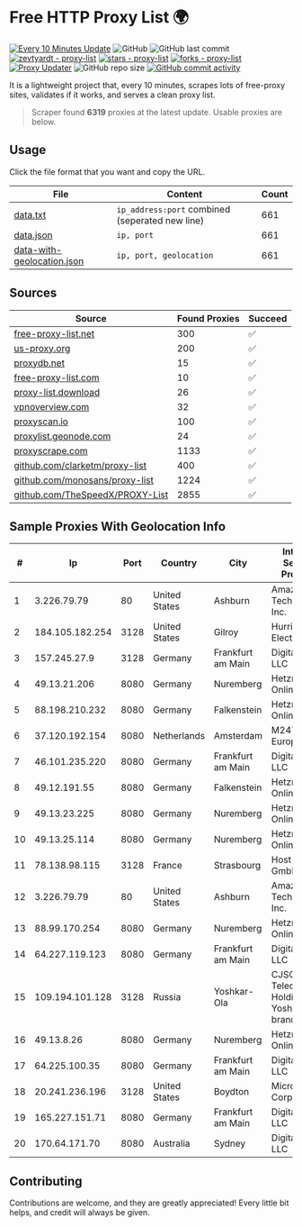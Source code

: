 
# Free HTTP Proxy List 🌍

[![Every 10 Minutes Update](https://github.com/mertguvencli/http-proxy-list/actions/workflows/main.yml/badge.svg?branch=main)](https://github.com/mertguvencli/http-proxy-list/actions/workflows/main.yml)
![GitHub](https://img.shields.io/github/license/mertguvencli/http-proxy-list)
![GitHub last commit](https://img.shields.io/github/last-commit/mertguvencli/http-proxy-list)
[![zevtyardt - proxy-list](https://img.shields.io/static/v1?label=zevtyardt&message=proxy-list&color=blue&logo=github)](https://github.com/zevtyardt/proxy-list "Go to GitHub repo")
[![stars - proxy-list](https://img.shields.io/github/stars/zevtyardt/proxy-list?style=social)](https://github.com/zevtyardt/proxy-list)
[![forks - proxy-list](https://img.shields.io/github/forks/zevtyardt/proxy-list?style=social)](https://github.com/zevtyardt/proxy-list)
[![Proxy Updater](https://github.com/zevtyardt/proxy-list/workflows/Proxy%20Updater/badge.svg)](https://github.com/zevtyardt/proxy-list/actions?query=workflow:"Proxy+Updater")
![GitHub repo size](https://img.shields.io/github/repo-size/zevtyardt/proxy-list)
[![GitHub commit activity](https://img.shields.io/github/commit-activity/m/zevtyardt/proxy-list?logo=commits)](https://github.com/zevtyardt/proxy-list/commits/main)

It is a lightweight project that, every 10 minutes, scrapes lots of free-proxy sites, validates if it works, and serves a clean proxy list.

> Scraper found **6319** proxies at the latest update. Usable proxies are below.

## Usage

Click the file format that you want and copy the URL.

|File|Content|Count|
|----|-------|-----|
|[data.txt](https://raw.githubusercontent.com/mertguvencli/http-proxy-list/main/proxy-list/data.txt)|`ip_address:port` combined (seperated new line)|661|
|[data.json](https://raw.githubusercontent.com/mertguvencli/http-proxy-list/main/proxy-list/data.json)|`ip, port`|661|
|[data-with-geolocation.json](https://raw.githubusercontent.com/mertguvencli/http-proxy-list/main/proxy-list/data-with-geolocation.json)|`ip, port, geolocation`|661|

## Sources

|Source|Found Proxies|Succeed|
|------|-------------|-------|
|[free-proxy-list.net](https://free-proxy-list.net)|300|✅|
|[us-proxy.org](https://www.us-proxy.org)|200|✅|
|[proxydb.net](http://proxydb.net)|15|✅|
|[free-proxy-list.com](https://free-proxy-list.com/?page=&port=&type%5B%5D=http&type%5B%5D=https&up_time=0&search=Search)|10|✅|
|[proxy-list.download](https://www.proxy-list.download/HTTP)|26|✅|
|[vpnoverview.com](https://vpnoverview.com/privacy/anonymous-browsing/free-proxy-servers)|32|✅|
|[proxyscan.io](https://www.proxyscan.io)|100|✅|
|[proxylist.geonode.com](https://proxylist.geonode.com/api/proxy-list?limit=300&page=1&sort_by=lastChecked&sort_type=desc&protocols=http,https)|24|✅|
|[proxyscrape.com](https://api.proxyscrape.com/v2/?request=displayproxies&protocol=http&timeout=10000&country=all&ssl=all&anonymity=all)|1133|✅|
|[github.com/clarketm/proxy-list](https://raw.githubusercontent.com/clarketm/proxy-list/master/proxy-list-raw.txt)|400|✅|
|[github.com/monosans/proxy-list](https://raw.githubusercontent.com/monosans/proxy-list/main/proxies/http.txt)|1224|✅|
|[github.com/TheSpeedX/PROXY-List](https://raw.githubusercontent.com/TheSpeedX/PROXY-List/master/http.txt)|2855|✅|


## Sample Proxies With Geolocation Info

|#|Ip|Port|Country|City|Internet Service Provider|
|-|--|----|-------|----|-------------------------|
|1|3.226.79.79|80|United States|Ashburn|Amazon Technologies Inc.|
|2|184.105.182.254|3128|United States|Gilroy|Hurricane Electric LLC|
|3|157.245.27.9|3128|Germany|Frankfurt am Main|DigitalOcean, LLC|
|4|49.13.21.206|8080|Germany|Nuremberg|Hetzner Online GmbH|
|5|88.198.210.232|8080|Germany|Falkenstein|Hetzner Online GmbH|
|6|37.120.192.154|8080|Netherlands|Amsterdam|M247 Europe SRL|
|7|46.101.235.220|8080|Germany|Frankfurt am Main|DigitalOcean, LLC|
|8|49.12.191.55|8080|Germany|Falkenstein|Hetzner Online GmbH|
|9|49.13.23.225|8080|Germany|Nuremberg|Hetzner Online GmbH|
|10|49.13.25.114|8080|Germany|Nuremberg|Hetzner Online GmbH|
|11|78.138.98.115|3128|France|Strasbourg|Host Europe GmbH|
|12|3.226.79.79|80|United States|Ashburn|Amazon Technologies Inc.|
|13|88.99.170.254|8080|Germany|Nuremberg|Hetzner Online GmbH|
|14|64.227.119.123|8080|Germany|Frankfurt am Main|DigitalOcean, LLC|
|15|109.194.101.128|3128|Russia|Yoshkar-Ola|CJSC "ER-Telecom Holding" Yoshkar-Ola branch|
|16|49.13.8.26|8080|Germany|Nuremberg|Hetzner Online GmbH|
|17|64.225.100.35|8080|Germany|Frankfurt am Main|DigitalOcean, LLC|
|18|20.241.236.196|3128|United States|Boydton|Microsoft Corporation|
|19|165.227.151.71|8080|Germany|Frankfurt am Main|DigitalOcean, LLC|
|20|170.64.171.70|8080|Australia|Sydney|DigitalOcean, LLC|



## Contributing

Contributions are welcome, and they are greatly appreciated! Every
little bit helps, and credit will always be given.

